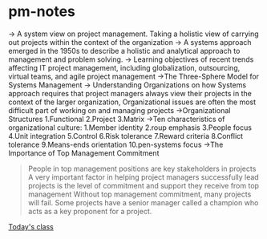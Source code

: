 # pm-notes
-> A system view on project management.
   Taking a holistic view of carrying out projects within the context of the organization
-> A systems approach emerged in the 1950s to describe a holistic and analytical approach to management and problem solving.
-> Learning objectives of recent trends affecting IT project management, including globalization, outsourcing, virtual teams, and agile project management
->The Three-Sphere Model for Systems Management
-> Understanding Organizations on how Systems approach requires that project managers always view their projects in the context of the larger organization,
Organizational issues are often the most difficult part of working on and managing projects
->Organizational Structures
   1.Functional
   2.Project
   3.Matrix
->Ten characteristics of organizational culture:
1.Member identity
2.roup emphasis
3.People focus
4.Unit integration
5.Control
6.Risk tolerance
7.Reward criteria
8.Conflict tolerance
9.Means-ends orientation
10.pen-systems focus
->The Importance of Top Management Commitment
  >People in top management positions are key stakeholders in projects
	A very important factor in helping project managers successfully lead projects is the level of commitment and support they receive from top management
	Without top management commitment, many projects will fail.
	Some projects have a senior manager called a champion who acts as a key proponent for a project.




[Today's class](https://docs.google.com/presentation/d/1-tbLcpoz8Twya2_qqt_5eLo8nwHqEvzJdnvIoU9Cyk4/edit#slide=id.p6)


 
